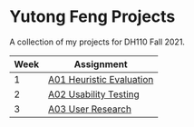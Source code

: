 # Yutong Feng Projects

A collection of my projects for DH110 Fall 2021.

Week | Assignment
-- | --
1 | [A01 Heuristic Evaluation](assignment01/A01-Heuristic_Evaluation.md)
2 | [A02 Usability Testing](assignment02/A02-UT.md)
3 | [A03 User Research](assignment03/A03-Contextual_Inquiry.md)
